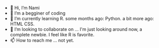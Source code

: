 - 👋 Hi, I’m Nami
- 👀 I’m a begginer of coding
- 🌱 I’m currently learning R. some months ago: Python. a bit more ago: HTML CSS.
- 💞️ I’m looking to collaborate on ... I'm just looking around now, a complete newbie. I feel like R is favorite.
- 📫 How to reach me ... not yet.

<!---
miyamuPracticeCode/miyamuPracticeCode is a ✨ special ✨ repository because its `README.md` (this file) appears on your GitHub profile.
You can click the Preview link to take a look at your changes.
--->

